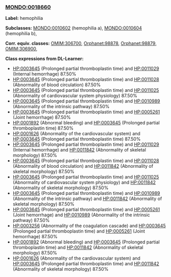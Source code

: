 
### [MONDO:0018660](http://purl.obolibrary.org/obo/MONDO_0018660)
**Label:** hemophilia

**Subclasses:** [MONDO:0010602](http://purl.obolibrary.org/obo/MONDO_0010602) (hemophilia a), [MONDO:0010604](http://purl.obolibrary.org/obo/MONDO_0010604) (hemophilia b), 

**Corr. equiv. classes:** [OMIM:306700](http://purl.obolibrary.org/obo/OMIM_306700), [Orphanet:98878](http://www.orpha.net/ORDO/Orphanet_98878), [Orphanet:98879](http://www.orpha.net/ORDO/Orphanet_98879), [OMIM:306900](http://purl.obolibrary.org/obo/OMIM_306900), 

**Class expressions from DL-Learner:**

- [HP:0003645](http://purl.obolibrary.org/obo/HP_0003645) (Prolonged partial thromboplastin time) and [HP:0011029](http://purl.obolibrary.org/obo/HP_0011029) (Internal hemorrhage) 87.50%
- [HP:0003645](http://purl.obolibrary.org/obo/HP_0003645) (Prolonged partial thromboplastin time) and [HP:0011028](http://purl.obolibrary.org/obo/HP_0011028) (Abnormality of blood circulation) 87.50%
- [HP:0003645](http://purl.obolibrary.org/obo/HP_0003645) (Prolonged partial thromboplastin time) and [HP:0011025](http://purl.obolibrary.org/obo/HP_0011025) (Abnormality of cardiovascular system physiology) 87.50%
- [HP:0003645](http://purl.obolibrary.org/obo/HP_0003645) (Prolonged partial thromboplastin time) and [HP:0010989](http://purl.obolibrary.org/obo/HP_0010989) (Abnormality of the intrinsic pathway) 87.50%
- [HP:0003645](http://purl.obolibrary.org/obo/HP_0003645) (Prolonged partial thromboplastin time) and [HP:0005261](http://purl.obolibrary.org/obo/HP_0005261) (Joint hemorrhage) 87.50%
- [HP:0001892](http://purl.obolibrary.org/obo/HP_0001892) (Abnormal bleeding) and [HP:0003645](http://purl.obolibrary.org/obo/HP_0003645) (Prolonged partial thromboplastin time) 87.50%
- [HP:0001626](http://purl.obolibrary.org/obo/HP_0001626) (Abnormality of the cardiovascular system) and [HP:0003645](http://purl.obolibrary.org/obo/HP_0003645) (Prolonged partial thromboplastin time) 87.50%
- [HP:0003645](http://purl.obolibrary.org/obo/HP_0003645) (Prolonged partial thromboplastin time) and [HP:0011029](http://purl.obolibrary.org/obo/HP_0011029) (Internal hemorrhage) and [HP:0011842](http://purl.obolibrary.org/obo/HP_0011842) (Abnormality of skeletal morphology) 87.50%
- [HP:0003645](http://purl.obolibrary.org/obo/HP_0003645) (Prolonged partial thromboplastin time) and [HP:0011028](http://purl.obolibrary.org/obo/HP_0011028) (Abnormality of blood circulation) and [HP:0011842](http://purl.obolibrary.org/obo/HP_0011842) (Abnormality of skeletal morphology) 87.50%
- [HP:0003645](http://purl.obolibrary.org/obo/HP_0003645) (Prolonged partial thromboplastin time) and [HP:0011025](http://purl.obolibrary.org/obo/HP_0011025) (Abnormality of cardiovascular system physiology) and [HP:0011842](http://purl.obolibrary.org/obo/HP_0011842) (Abnormality of skeletal morphology) 87.50%
- [HP:0003645](http://purl.obolibrary.org/obo/HP_0003645) (Prolonged partial thromboplastin time) and [HP:0010989](http://purl.obolibrary.org/obo/HP_0010989) (Abnormality of the intrinsic pathway) and [HP:0011842](http://purl.obolibrary.org/obo/HP_0011842) (Abnormality of skeletal morphology) 87.50%
- [HP:0003645](http://purl.obolibrary.org/obo/HP_0003645) (Prolonged partial thromboplastin time) and [HP:0005261](http://purl.obolibrary.org/obo/HP_0005261) (Joint hemorrhage) and [HP:0010989](http://purl.obolibrary.org/obo/HP_0010989) (Abnormality of the intrinsic pathway) 87.50%
- [HP:0003256](http://purl.obolibrary.org/obo/HP_0003256) (Abnormality of the coagulation cascade) and [HP:0003645](http://purl.obolibrary.org/obo/HP_0003645) (Prolonged partial thromboplastin time) and [HP:0005261](http://purl.obolibrary.org/obo/HP_0005261) (Joint hemorrhage) 87.50%
- [HP:0001892](http://purl.obolibrary.org/obo/HP_0001892) (Abnormal bleeding) and [HP:0003645](http://purl.obolibrary.org/obo/HP_0003645) (Prolonged partial thromboplastin time) and [HP:0011842](http://purl.obolibrary.org/obo/HP_0011842) (Abnormality of skeletal morphology) 87.50%
- [HP:0001626](http://purl.obolibrary.org/obo/HP_0001626) (Abnormality of the cardiovascular system) and [HP:0003645](http://purl.obolibrary.org/obo/HP_0003645) (Prolonged partial thromboplastin time) and [HP:0011842](http://purl.obolibrary.org/obo/HP_0011842) (Abnormality of skeletal morphology) 87.50%


